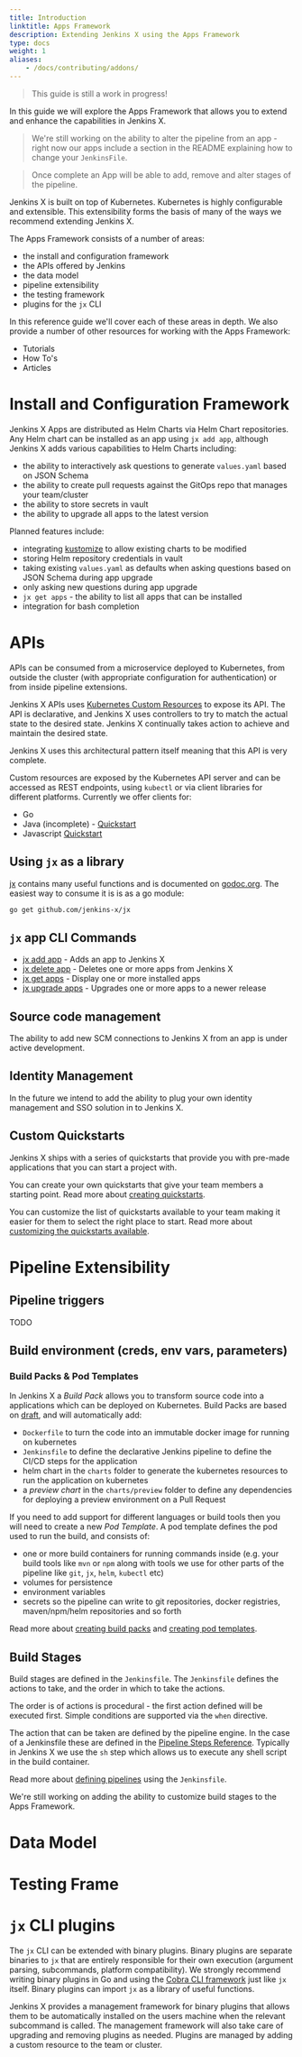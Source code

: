 ```yaml
---
title: Introduction
linktitle: Apps Framework
description: Extending Jenkins X using the Apps Framework
type: docs
weight: 1
aliases:
    - /docs/contributing/addons/
---
```


> This guide is still a work in progress!

In this guide we will explore the Apps Framework that allows you to extend and enhance the capabilities in Jenkins X.

> We're still working on the ability to alter the pipeline from an app - right now our apps include a section in the
  README explaining how to change your `JenkinsFile`.

> Once complete an App will be able to add, remove and alter stages of the pipeline.

Jenkins X is built on top of Kubernetes. Kubernetes is highly configurable and extensible. This extensibility forms the
basis of many of the ways we recommend extending Jenkins X.

The Apps Framework consists of a number of areas:

* the install and configuration framework
* the APIs offered by Jenkins
* the data model
* pipeline extensibility
* the testing framework
* plugins for the `jx` CLI


In this reference guide we'll cover each of these areas in depth. We also provide a number of other resources for
working with the Apps Framework:

* Tutorials
* How To's
* Articles

# Install and Configuration Framework

Jenkins X Apps are distributed as Helm Charts via Helm Chart repositories. Any Helm chart can be installed as an app
using `jx add app`, although Jenkins X adds various capabilities to Helm Charts including:

* the ability to interactively ask questions to generate `values.yaml` based on JSON Schema
* the ability to create pull requests against the GitOps repo that manages your team/cluster
* the ability to store secrets in vault
* the ability to upgrade all apps to the latest version

Planned features include:

* integrating [kustomize](https://github.com/kubernetes-sigs/kustomize) to allow existing charts to be modified
* storing Helm repository credentials in vault
* taking existing `values.yaml` as defaults when asking questions based on JSON Schema during app upgrade
* only asking new questions during app upgrade
* `jx get apps` - the ability to list all apps that can be installed
* integration for bash completion

# APIs

APIs can be consumed from a microservice deployed to Kubernetes, from outside the cluster (with appropriate
configuration for authentication) or from inside pipeline extensions.

Jenkins X APIs uses [Kubernetes Custom Resources](https://kubernetes.io/docs/concepts/extend-kubernetes/api-extension/custom-resources/) to expose its API. The API is declarative, and
Jenkins X uses controllers to try to match the actual state to the desired state. Jenkins X continually takes action
to achieve and maintain the desired state.

Jenkins X uses this architectural pattern itself meaning that this API is very complete.

Custom resources are exposed by the Kubernetes API server and can be accessed as REST endpoints, using `kubectl` or
via client libraries for different platforms. Currently we offer clients for:

* Go
* Java (incomplete) - [Quickstart](https://github.com/jenkins-x-quickstarts/spring-boot-watch-pipeline-activity)
* Javascript [Quickstart](https://github.com/jenkins-x-quickstarts/spring-boot-watch-pipeline-activity)

## Using `jx` as a library

[jx](https://github.com/jenkins-x/jx) contains many useful functions and is documented on [godoc.org](https://godoc.org/github.com/jenkins-x/jx). The easiest way to consume it is is as a go module:

```sh
go get github.com/jenkins-x/jx
```
## `jx` app CLI Commands

* [jx add app](/commands/jx_add_app/)	 - Adds an app to Jenkins X
* [jx delete app](/commands/jx_delete_app/)	 - Deletes one or more apps from Jenkins X
* [jx get apps](/commands/jx_get_apps/)	 - Display one or more installed apps
* [jx upgrade apps](/commands/jx_upgrade_apps/)	 - Upgrades one or more apps to a newer release

## Source code management

The ability to add new SCM connections to Jenkins X from an app is under active development.

## Identity Management

In the future we intend to add the ability to plug your own identity management and SSO solution in to Jenkins X.

## Custom Quickstarts

Jenkins X ships with a series of quickstarts that provide you with pre-made applications that you can start a project with.

You can create your own quickstarts that give your team members a starting point. Read more about [creating quickstarts](/docs/getting-started/first-project/create-quickstart/).

You can customize the list of quickstarts available to your team making it easier for them to select the right place to start. Read more about [customizing the quickstarts available](/docs/getting-started/first-project/create-quickstart/#customising-your-teams-quickstarts).



# Pipeline Extensibility

## Pipeline triggers

TODO

## Build environment (creds, env vars, parameters)

### Build Packs & Pod Templates

In Jenkins X a _Build Pack_ allows you to transform source code into a applications which can be deployed on Kubernetes. Build Packs are based on [draft](https://draft.sh/), and will automatically add:

* `Dockerfile` to turn the code into an immutable docker image for running on kubernetes
* `Jenkinsfile` to define the declarative Jenkins pipeline to define the CI/CD steps for the application
* helm chart in the `charts` folder to generate the kubernetes resources to run the application on kubernetes
* a *preview chart* in the `charts/preview` folder to define any dependencies for deploying a preview environment on a Pull Request

If you need to add support for different languages or build tools then you will need to create a new _Pod Template_. A pod template defines the pod used to run the build, and consists of:

* one or more build containers for running commands inside (e.g. your build tools like `mvn` or `npm` along with tools we use for other parts of the pipeline like `git`, `jx`, `helm`, `kubectl` etc)
* volumes for persistence
* environment variables
* secrets so the pipeline can write to git repositories, docker registries, maven/npm/helm repositories and so forth

Read more about [creating build packs](/docs/create-project/build-packs/#creating-new-build-packs) and [creating pod templates](/docs/reference/components/pod-templates/).

## Build Stages

Build stages are defined in the `Jenkinsfile`. The `Jenkinsfile` defines the actions to take, and the order in which to
take the actions.

The order is of actions is procedural - the first action defined will be executed first. Simple conditions are supported via the `when` directive.

The action that can be taken are defined by the pipeline engine. In the case of a Jenkinsfile these are defined in the [Pipeline Steps Reference](https://jenkins.io/doc/pipeline/steps/). Typically in Jenkins X we use the `sh` step which allows us to execute any shell script in the build container.

Read more about [defining pipelines](https://jenkins.io/doc/book/pipeline/syntax/) using the `Jenkinsfile`.

We're still working on adding the ability to customize build stages to the Apps Framework.

# Data Model

# Testing Frame

# `jx` CLI plugins

The `jx` CLI can be extended with binary plugins. Binary plugins are separate binaries to `jx` that are entirely
responsible for their own execution (argument parsing, subcommands, platform compatibility). We strongly recommend
writing binary plugins in Go and using the [Cobra CLI framework](https://github.com/spf13/cobra) just like `jx`
itself. Binary plugins can import `jx` as a library of useful functions.

Jenkins X provides a management framework for binary plugins that allows them to be automatically installed on the
users machine when the relevant subcommand is called. The management framework will also take care of upgrading and
removing plugins as needed. Plugins are managed by adding a custom resource to the team or cluster.
